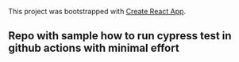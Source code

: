 This project was bootstrapped with [Create React App](https://github.com/facebook/create-react-app).

## Repo with sample how to run cypress test in github actions with minimal effort

